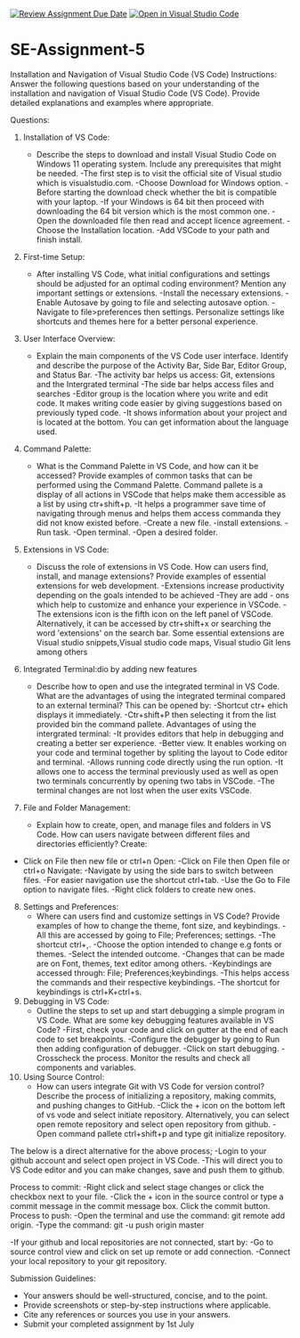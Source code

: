 [![Review Assignment Due Date](https://classroom.github.com/assets/deadline-readme-button-22041afd0340ce965d47ae6ef1cefeee28c7c493a6346c4f15d667ab976d596c.svg)](https://classroom.github.com/a/XoLGRbHq)
[![Open in Visual Studio Code](https://classroom.github.com/assets/open-in-vscode-2e0aaae1b6195c2367325f4f02e2d04e9abb55f0b24a779b69b11b9e10269abc.svg)](https://classroom.github.com/online_ide?assignment_repo_id=15289149&assignment_repo_type=AssignmentRepo)
# SE-Assignment-5
Installation and Navigation of Visual Studio Code (VS Code)
 Instructions:
Answer the following questions based on your understanding of the installation and navigation of Visual Studio Code (VS Code). Provide detailed explanations and examples where appropriate.

 Questions:

1. Installation of VS Code:
   - Describe the steps to download and install Visual Studio Code on Windows 11 operating system. Include any prerequisites that might be needed.
-The first step is to visit the official site of Visual studio which is visualstudio.com.
-Choose Download for Windows option.
-Before starting the download check whether the bit is compatible with your laptop. 
-If your Windows is 64 bit then proceed with downloading the 64 bit version which is the most common one.
-Open the downloaded file then read and accept licence agreement.
-Choose the Installation location.
-Add VSCode to your path and finish install.
2. First-time Setup:
   - After installing VS Code, what initial configurations and settings should be adjusted for an optimal coding environment? Mention any important settings or extensions.
-Install the necessary extensions.
-Enable Autosave by going to file and selecting autosave option.
-Navigate to file>preferences then settings. Personalize settings like shortcuts and themes here for a better personal experience.
3. User Interface Overview:
   - Explain the main components of the VS Code user interface. Identify and describe the purpose of the Activity Bar, Side Bar, Editor Group, and Status Bar.
-The activity bar helps us access: Git, extensions and the Intergrated terminal
-The side bar helps access files and searches 
-Editor group is the location where you write and edit code. It makes writing code easier by giving suggestions based on previously typed code.
-It shows information about your project and is located at the bottom. You can get information about the language used.

4. Command Palette:
   - What is the Command Palette in VS Code, and how can it be accessed? Provide examples of common tasks that can be performed using the Command Palette.
Command pallete is a display of all actions in VSCode that helps make them accessible as a list by using ctr+shift+p.
-It helps a programmer save time of navigating through menus and helps them access commanda they did not know existed before.
-Create a new file.
-install extensions.
-Run task.
-Open terminal.
-Open a desired folder.

5. Extensions in VS Code:
   - Discuss the role of extensions in VS Code. How can users find, install, and manage extensions? Provide examples of essential extensions for web development.
-Extensions increase productivity depending on the goals intended to  be achieved
-They are add - ons which help to customize and enhance your experience in VSCode.
-The extensions icon is the fifth icon on the left panel of VSCode.
Alternatively, it can be accessed by ctr+shift+x or searching the word 'extensions' on the search bar.
Some essential extensions are Visual studio snippets,Visual studio code maps, Visual studio Git lens among others
6. Integrated Terminal:dio by adding new features
   - Describe how to open and use the integrated terminal in VS Code. What are the advantages of using the integrated terminal compared to an external terminal?
This can be opened by:
-Shortcut ctr+ ehich displays it immediately.
-Ctr+shift+P then selecting it from the list provided bin the command pallete.
Advantages of using the intergrated terminal:
-It provides editors that help in debugging and creating a better ser experience.
-Better view. It enables working on your code and terminal together by spliting the layout to Code editor and terminal.
-Allows running code directly using the run option.
-It allows one to access the terminal previously used as well as open two terminals concurrently by opening two tabs in VSCode.
-The terminal changes are not lost when the user exits VSCode.
7. File and Folder Management:
   - Explain how to create, open, and manage files and folders in VS Code. How can users navigate between different files and directories efficiently?
     Create:
- Click on File then new file or ctrl+n
     Open:
-Click on File then Open file or ctrl+o
     Navigate:
-Navigate by using the side bars to switch between files.
-For easier navigation use the shortcut ctrl+tab.
-Use the Go to File option to navigate files.
-Right click folders to create new ones.
8. Settings and Preferences:
   - Where can users find and customize settings in VS Code? Provide examples of how to change the theme, font size, and keybindings.
-All this are accessed by going to File; Preferences; settings.
-The shortcut ctrl+,.
-Choose the option intended to change e.g fonts or themes.
-Select the intended outcome.
-Changes that can be made are on Font, themes, text editor among others.
-Keybindings are accessed through: File; Preferences;keybindings.
-This helps access the commands and their respective keybindings.
-The shortcut for keybindings is ctrl+K+ctrl+s.
9. Debugging in VS Code:
   - Outline the steps to set up and start debugging a simple program in VS Code. What are some key debugging features available in VS Code?
-First, check your code and click on gutter at the end of each code to set breakpoints.
-Configure the debugger by going to Run then adding configuration of debugger.
-Click on start debugging.
-Crosscheck the process. Monitor the results and check all components and variables.
10. Using Source Control:
    - How can users integrate Git with VS Code for version control? Describe the process of initializing a repository, making commits, and pushing changes to GitHub.
-Click the + icon on the bottom left of vs vode and select initiate repository. Alternatively, you can select open remote repository and select open repository from github.
-Open command pallete ctrl+shift+p and type git initialize repository.

The below is a direct alternative for the above process;
-Login to your github account and select open project in VS Code.
-This will direct you to VS Code editor and you can make changes, save and push them to github.

Process to commit:
-Right click and select stage changes or click the checkbox next to your file.
-Click the + icon in the source control or type a commit message in the commit message box. Click the commit button.
Process to push:
-Open the terminal and use the command: git remote add origin.
-Type the command: git -u push origin master 

-If your github and local repositories are not connected, start by:
-Go to source control view and click on set up remote or add connection.
-Connect your local repository to your git repository.

 Submission Guidelines:
- Your answers should be well-structured, concise, and to the point.
- Provide screenshots or step-by-step instructions where applicable.
- Cite any references or sources you use in your answers.
- Submit your completed assignment by 1st July 

